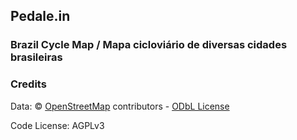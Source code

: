 Pedale.in
---------------

### Brazil Cycle Map / Mapa cicloviário de diversas cidades brasileiras

### Credits

Data: © <a href="http://osm.org/copyright">OpenStreetMap</a> contributors - <a href="http://opendatacommons.org/licenses/odbl/summary/">ODbL License</a>

Code License: AGPLv3
